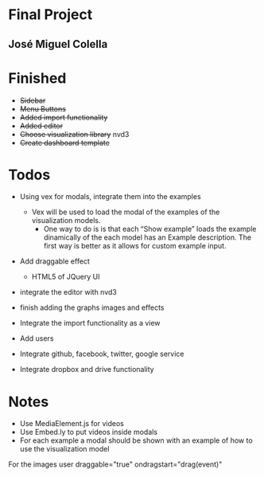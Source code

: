 Final Project
=============

José Miguel Colella
-------------------

Finished
========

- ~~Sidebar~~
- ~~Menu Buttons~~
- ~~Added import functionality~~
- ~~Added editor~~
- ~~Choose visualization library~~ nvd3
- ~~Create dashboard template~~


Todos
=====

- Using vex for modals, integrate them into the examples 
    - Vex will be used to load the modal of the examples of
    the visualization models. 
        - One way to do is is that each “Show example” loads the example dinamically
        of the each model has an Example description. The first way is better as it 
        allows for custom example input.
- Add draggable effect
    - HTML5 of JQuery UI

- integrate the editor with nvd3
- finish adding the graphs images and effects
- Integrate the import functionality as a view
- Add users
- Integrate github, facebook, twitter, google service
- Integrate dropbox and drive functionality


Notes
=====

- Use MediaElement.js for videos
- Use Embed.ly to put videos inside modals
- For each example a modal should be shown with an example of how to use the
visualization model

For the images user draggable="true" ondragstart="drag(event)"
